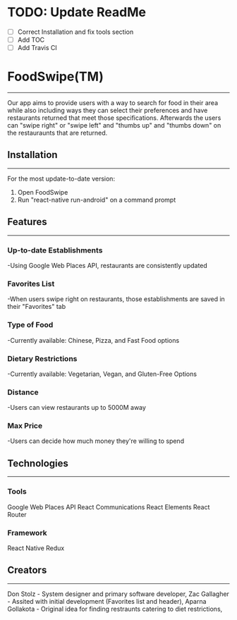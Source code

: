 # TODO: Update ReadMe
- [ ] Correct Installation and fix tools section
- [ ] Add TOC
- [ ] Add Travis CI

# **FoodSwipe(TM)**
------------------------------
Our app aims to provide users with a way to search for food in their area while also including ways they can
select their preferences and have restaurants returned that meet those specifications. Afterwards the users can 
"swipe right" or "swipe left" and "thumbs up" and "thumbs down" on the restauraunts that are returned.

## **Installation**
------------------------------
For the most update-to-date version:  
1) Open FoodSwipe
2) Run "react-native run-android" on a command prompt

## **Features**
------------------------------
### Up-to-date Establishments
-Using Google Web Places API, restaurants are consistently updated

### Favorites List
-When users swipe right on restaurants, those establishments are saved in their "Favorites" tab

### Type of Food
-Currently available: Chinese, Pizza, and Fast Food options

### Dietary Restrictions
-Currently available: Vegetarian, Vegan, and Gluten-Free Options

### Distance
-Users can view restaurants up to 5000M away

### Max Price
-Users can decide how much money they're willing to spend

## **Technologies**
------------------------------
### Tools
Google Web Places API
React Communications
React Elements 
React Router 

### Framework
React Native
Redux

## **Creators**
-------------------------------
Don Stolz - System designer and primary software developer,
Zac Gallagher - Assited with initial development (Favorites list and header),
Aparna Gollakota - Original idea for finding restraunts catering to diet restrictions,

